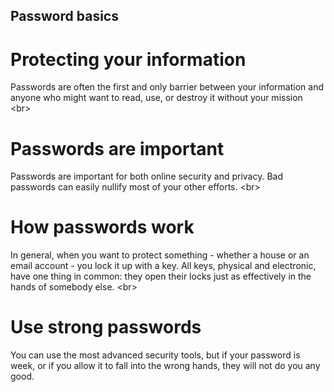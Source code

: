 
## Password basics

# Protecting your information
Passwords are often the first and only barrier between your information and anyone who might want to read, use, or destroy it without your mission
&lt;br&gt;
# Passwords are important
Passwords are important for both online security and privacy. Bad passwords can easily nullify most of your other efforts.
&lt;br&gt;
# How passwords work
In general, when you want to protect something - whether a house or an email account - you lock it up with a key. All keys, physical and electronic, have one thing in common: they open their locks just as effectively in the hands of somebody else.
&lt;br&gt;
# Use strong passwords
You can use the most advanced security tools, but if your password is week, or if you allow it to fall into the wrong hands, they will not do you any good.
